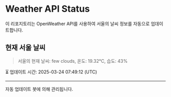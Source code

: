 
# Weather API Status

이 리포지토리는 OpenWeather API를 사용하여 서울의 날씨 정보를 자동으로 업데이트합니다.

## 현재 서울 날씨
> 서울의 현재 날씨: few clouds, 온도: 19.32°C, 습도: 43%

⏳ 업데이트 시간: 2025-03-24 07:49:12 (UTC)

---
자동 업데이트 봇에 의해 관리됩니다.
